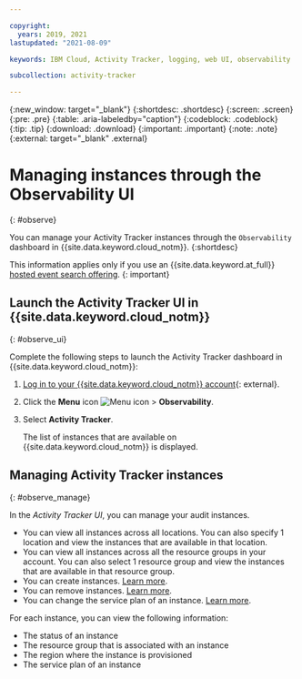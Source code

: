 ```yaml
---

copyright:
  years: 2019, 2021
lastupdated: "2021-08-09"

keywords: IBM Cloud, Activity Tracker, logging, web UI, observability

subcollection: activity-tracker

---
```


{:new_window: target="_blank"}
{:shortdesc: .shortdesc}
{:screen: .screen}
{:pre: .pre}
{:table: .aria-labeledby="caption"}
{:codeblock: .codeblock}
{:tip: .tip}
{:download: .download}
{:important: .important}
{:note: .note}
{:external: target="_blank" .external}

# Managing instances through the Observability UI
{: #observe}


You can manage your Activity Tracker instances through the `Observability` dashboard in {{site.data.keyword.cloud_notm}}.
{:shortdesc}

This information applies only if you use an {{site.data.keyword.at_full}} [hosted event search offering](/docs/activity-tracker?topic=activity-tracker-service_plan).
{: important}

## Launch the Activity Tracker UI in {{site.data.keyword.cloud_notm}}
{: #observe_ui}

Complete the following steps to launch the Activity Tracker dashboard in {{site.data.keyword.cloud_notm}}:

1. [Log in to your {{site.data.keyword.cloud_notm}} account](https://cloud.ibm.com/login){: external}.

2. Click the **Menu** icon ![Menu icon](../icons/icon_hamburger.svg) &gt; **Observability**. 

3. Select **Activity Tracker**. 

    The list of instances that are available on {{site.data.keyword.cloud_notm}} is displayed.


## Managing Activity Tracker instances
{: #observe_manage}

In the *Activity Tracker UI*, you can manage your audit instances. 
* You can view all instances across all locations. You can also specify 1 location and view the instances that are available in that location. 
* You can view all instances across all the resource groups in your account. You can also select 1 resource group and view the instances that are available in that resource group.
* You can create instances. [Learn more](/docs/activity-tracker?topic=activity-tracker-provision).
* You can remove instances. [Learn more](/docs/activity-tracker?topic=activity-tracker-remove).
* You can change the service plan of an instance. [Learn more](/docs/activity-tracker?topic=activity-tracker-upgrade).

For each instance, you can view the following information:
* The status of an instance
* The resource group that is associated with an instance
* The region where the instance is provisioned
* The service plan of an instance








    

